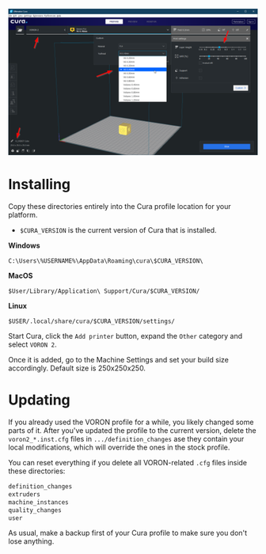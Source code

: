 ![](cura_profiles.png)

Installing
==========

Copy these directories entirely into the Cura profile location for your platform.

* `$CURA_VERSION` is the current version of Cura that is installed.

**Windows**
```
C:\Users\%USERNAME%\AppData\Roaming\cura\$CURA_VERSION\
```

**MacOS**
```
$User/Library/Application\ Support/Cura/$CURA_VERSION/
```

**Linux**
```
$USER/.local/share/cura/$CURA_VERSION/settings/
```


Start Cura, click the `Add printer` button, expand the `Other` category and select `VORON 2`.

Once it is added, go to the Machine Settings and set your build size accordingly. Default size is 250x250x250.

Updating
========

If you already used the VORON profile for a while, you likely changed some parts of it. After you've updated the profile to the current version, delete the `voron2_*.inst.cfg` files in `.../definition_changes` ase they contain your local modifications, which will override the ones in the stock profile.

You can reset everything if you delete all VORON-related `.cfg` files inside these directories:
```
definition_changes
extruders
machine_instances
quality_changes
user
```

As usual, make a backup first of your Cura profile to make sure you don't lose anything.